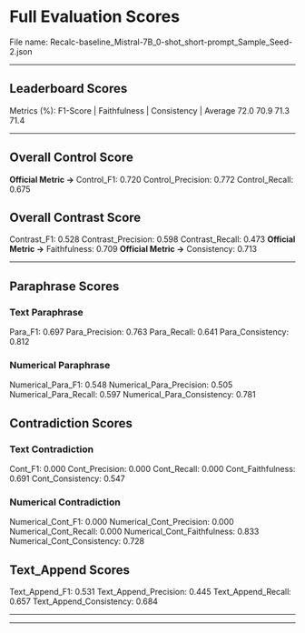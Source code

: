 # Full Evaluation Scores

File name: Recalc-baseline_Mistral-7B_0-shot_short-prompt_Sample_Seed-2.json


---

## Leaderboard Scores

Metrics (%): F1-Score | Faithfulness | Consistency | Average
                72.0        70.9          71.3        71.4

---

## Overall Control Score

**Official Metric ->** Control_F1: 0.720
Control_Precision: 0.772
Control_Recall: 0.675

## Overall Contrast Score

Contrast_F1: 0.528
Contrast_Precision: 0.598
Contrast_Recall: 0.473
**Official Metric ->** Faithfulness: 0.709
**Official Metric ->** Consistency: 0.713

---


## Paraphrase Scores


### Text Paraphrase

Para_F1: 0.697
Para_Precision: 0.763
Para_Recall: 0.641
Para_Consistency: 0.812


### Numerical Paraphrase

Numerical_Para_F1: 0.548
Numerical_Para_Precision: 0.505
Numerical_Para_Recall: 0.597
Numerical_Para_Consistency: 0.781


## Contradiction Scores


### Text Contradiction

Cont_F1: 0.000
Cont_Precision: 0.000
Cont_Recall: 0.000
Cont_Faithfulness: 0.691
Cont_Consistency: 0.547


### Numerical Contradiction

Numerical_Cont_F1: 0.000
Numerical_Cont_Precision: 0.000
Numerical_Cont_Recall: 0.000
Numerical_Cont_Faithfulness: 0.833
Numerical_Cont_Consistency: 0.728


## Text_Append Scores

Text_Append_F1: 0.531
Text_Append_Precision: 0.445
Text_Append_Recall: 0.657
Text_Append_Consistency: 0.684

---


---

